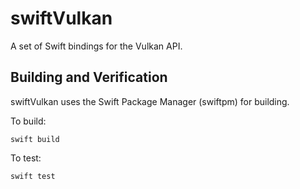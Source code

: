 # swiftVulkan

A set of Swift bindings for the Vulkan API.

## Building and Verification

swiftVulkan uses the Swift Package Manager (swiftpm) for building.

To build:
```
swift build
```

To test:
```
swift test
```

